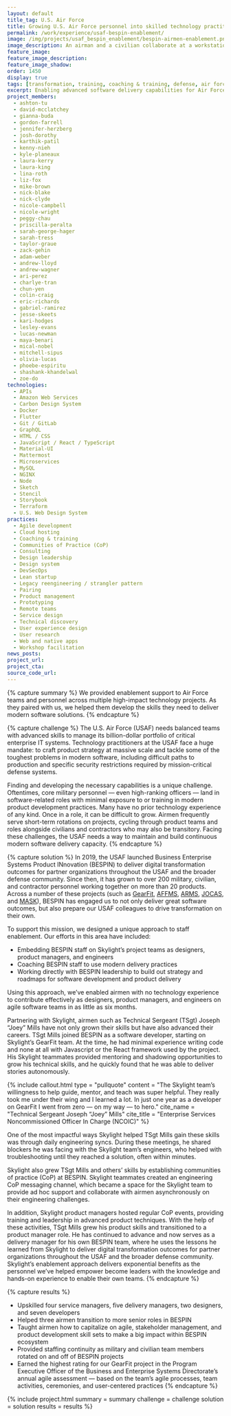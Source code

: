 ```yaml
---
layout: default
title_tag: U.S. Air Force
title: Growing U.S. Air Force personnel into skilled technology practitioners
permalink: /work/experience/usaf-bespin-enablement/
image: /img/projects/usaf_bespin_enablement/bespin-airmen-enablement.png
image_description: An airman and a civilian collaborate at a workstation.
feature_image:
feature_image_description:
feature_image_shadow:
order: 1450
display: true
tags: [transformation, training, coaching & training, defense, air force, adam weber, andrew lloyd, andrew wagner, ari perez, ashton tu, charlye tran, chun yen, colin craig, david mcclatchey, eric richards, gabriel ramirez, gianna buda, gordon farrell, jennifer herzberg, jesse skeets, josh dorothy, kari hodges, karthik patil, kenny nieh, kyle planeaux, laura kerry, laura king, lesley evans, lina roth, liz fox, lucas newman, maya benari, mical nobel, mike brown, mitchell sipus, nick blake, nick clyde, nicole campbell, nicole wright, olivia lucas, peggy chau, phoebe espiritu, priscilla peralta, sarah george hager, sarah tress, shashank khandelwal, taylor graue, zack gehin, zoe do]
excerpt: Enabling advanced software delivery capabilities for Air Force technology teams and personnel.
project_members:
  - ashton-tu
  - david-mcclatchey
  - gianna-buda
  - gordon-farrell
  - jennifer-herzberg
  - josh-dorothy
  - karthik-patil
  - kenny-nieh
  - kyle-planeaux
  - laura-kerry
  - laura-king
  - lina-roth
  - liz-fox
  - mike-brown
  - nick-blake
  - nick-clyde
  - nicole-campbell
  - nicole-wright
  - peggy-chau
  - priscilla-peralta
  - sarah-george-hager
  - sarah-tress
  - taylor-graue
  - zack-gehin
  - adam-weber
  - andrew-lloyd
  - andrew-wagner
  - ari-perez
  - charlye-tran
  - chun-yen
  - colin-craig
  - eric-richards
  - gabriel-ramirez
  - jesse-skeets
  - kari-hodges
  - lesley-evans
  - lucas-newman
  - maya-benari
  - mical-nobel
  - mitchell-sipus
  - olivia-lucas
  - phoebe-espiritu
  - shashank-khandelwal
  - zoe-do
technologies:
  - APIs
  - Amazon Web Services
  - Carbon Design System
  - Docker
  - Flutter
  - Git / GitLab
  - GraphQL
  - HTML / CSS
  - JavaScript / React / TypeScript
  - Material-UI
  - Mattermost
  - Microservices
  - MySQL
  - NGINX
  - Node
  - Sketch
  - Stencil
  - Storybook
  - Terraform
  - U.S. Web Design System
practices:
  - Agile development
  - Cloud hosting
  - Coaching & training
  - Communities of Practice (CoP)
  - Consulting
  - Design leadership
  - Design system
  - DevSecOps
  - Lean startup
  - Legacy reengineering / strangler pattern
  - Pairing
  - Product management
  - Prototyping
  - Remote teams
  - Service design
  - Technical discovery
  - User experience design
  - User research
  - Web and native apps
  - Workshop facilitation
news_posts:
project_url:
project_cta:
source_code_url:
---
```


{% capture summary %}
We provided enablement support to Air Force teams and personnel across multiple high-impact technology projects. As they paired with us, we helped them develop the skills they need to deliver modern software solutions.
{% endcapture %}

{% capture challenge %}
The U.S. Air Force (USAF) needs balanced teams with advanced skills to manage its billion-dollar portfolio of critical enterprise IT systems. Technology practitioners at the USAF face a huge mandate: to craft product strategy at massive scale and tackle some of the toughest problems in modern software, including difficult paths to production and specific security restrictions required by mission-critical defense systems.

Finding and developing the necessary capabilities is a unique challenge. Oftentimes, core military personnel — even high-ranking officers — land in software-related roles with minimal exposure to or training in modern product development practices. Many have no prior technology experience of any kind. Once in a role, it can be difficult to grow. Airmen frequently serve short-term rotations on projects, cycling through product teams and roles alongside civilians and contractors who may also be transitory. Facing these challenges, the USAF needs a way to maintain and build continuous modern software delivery capacity.
{% endcapture %}

{% capture solution %}
In 2019, the USAF launched Business Enterprise Systems Product INnovation (BESPIN) to deliver digital transformation outcomes for partner organizations throughout the USAF and the broader defense community. Since then, it has grown to over 200 military, civilian, and contractor personnel working together on more than 20 products. Across a number of these projects (such as [GearFit](https://skylight.digital/work/experience/usaf-gearfit/), [AFFMS](https://skylight.digital/work/experience/air-force-fitness-management-system/), [ARMS](https://skylight.digital/work/experience/usaf-arms/), [JOCAS](https://skylight.digital/work/experience/usaf-jocas/), and [MASK](https://skylight.digital/work/experience/usaf-mask/)), BESPIN has engaged us to not only deliver great software outcomes, but also prepare our USAF colleagues to drive transformation on their own.

To support this mission, we designed a unique approach to staff enablement. Our efforts in this area have included: 

- Embedding BESPIN staff on Skylight’s project teams as designers, product managers, and engineers
- Coaching BESPIN staff to use modern delivery practices
- Working directly with BESPIN leadership to build out strategy and roadmaps for software development and product delivery 

Using this approach, we’ve enabled airmen with no technology experience to contribute effectively as designers, product managers, and engineers on agile software teams in as little as six months.

Partnering with Skylight, airmen such as Technical Sergeant (TSgt) Joseph “Joey” Mills have not only grown their skills but have also advanced their careers. TSgt Mills joined BESPIN as a software developer, starting on Skylight’s GearFit team. At the time, he had minimal experience writing code and none at all with Javascript or the React framework used by the project. His Skylight teammates provided mentoring and shadowing opportunities to grow his technical skills, and he quickly found that he was able to deliver stories autonomously.

{% include callout.html type = "pullquote" content = "The Skylight team’s willingness to help guide, mentor, and teach was super helpful. They really took me under their wing and I learned a lot. In just one year as a developer on GearFit I went from zero — on my way — to hero." cite_name = "Technical Sergeant Joseph “Joey” Mills" cite_title = "Enterprise Services Noncommissioned Officer In Charge (NCOIC)" %}

One of the most impactful ways Skylight helped TSgt Mills gain these skills was through daily engineering syncs. During these meetings, he shared blockers he was facing with the Skylight team’s engineers, who helped with troubleshooting until they reached a solution, often within minutes.

Skylight also grew TSgt Mills and others’ skills by establishing communities of practice (CoP) at BESPIN. Skylight teammates created an engineering CoP messaging channel, which became a space for the Skylight team to provide ad hoc support and collaborate with airmen asynchronously on their engineering challenges.

In addition, Skylight product managers hosted regular CoP events, providing training and leadership in advanced product techniques. With the help of these activities, TSgt Mills grew his product skills and transitioned to a product manager role. He has continued to advance and now serves as a delivery manager for his own BESPIN team, where he uses the lessons he learned from Skylight to deliver digital transformation outcomes for partner organizations throughout the USAF and the broader defense community. Skylight’s enablement approach delivers exponential benefits as the personnel we’ve helped empower become leaders with the knowledge and hands-on experience to enable their own teams.
{% endcapture %}

{% capture results %}
- Upskilled four service managers, five delivery managers, two designers, and seven developers
- Helped three airmen transition to more senior roles in BESPIN
- Taught airmen how to capitalize on agile, stakeholder management, and product development skill sets to make a big impact within BESPIN ecosystem
- Provided staffing continuity as military and civilian team members rotated on and off of BESPIN projects
- Earned the highest rating for our GearFit project in the Program Executive Officer of the Business and Enterprise Systems Directorate’s annual agile assessment — based on the team’s agile processes, team activities, ceremonies, and user-centered practices
{% endcapture %}

{% include project.html
  summary = summary
  challenge = challenge
  solution = solution
  results = results
%}
